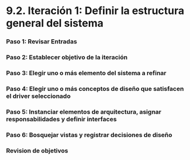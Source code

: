 # 9.2. Iteración 1: Definir la estructura general del sistema

### Paso 1: Revisar Entradas

### Paso 2: Establecer objetivo de la iteración

### Paso 3: Elegir uno o más elemento del sistema a refinar

### Paso 4: Elegir uno o más conceptos de diseño que satisfacen el driver seleccionado

### Paso 5: Instanciar elementos de arquitectura, asignar responsabilidades y definir interfaces

### Paso 6: Bosquejar vistas y registrar decisiones de diseño

### Revision de objetivos